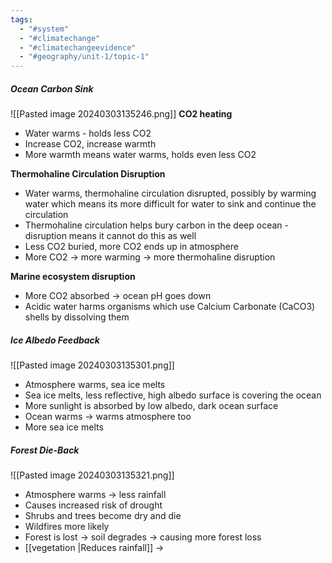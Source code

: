 ```yaml
---
tags:
  - "#system"
  - "#climatechange"
  - "#climatechangeevidence"
  - "#geography/unit-1/topic-1"
---
```

##### Ocean Carbon Sink
![[Pasted image 20240303135246.png]]
**CO2 heating**
-  Water warms - holds less CO2
-  Increase CO2, increase warmth
-  More warmth means water warms, holds even less CO2

**Thermohaline Circulation Disruption**
- Water warms, thermohaline circulation disrupted, possibly by warming water which means its more difficult for water to sink and continue the circulation
- Thermohaline circulation helps bury carbon in the deep ocean - disruption means it cannot do this as well
- Less CO2 buried, more CO2 ends up in atmosphere
- More CO2 -> more warming -> more thermohaline disruption

**Marine ecosystem disruption**
- More CO2 absorbed -> ocean pH goes down
- Acidic water harms organisms which use Calcium Carbonate (CaCO3) shells by dissolving them
##### Ice Albedo Feedback
![[Pasted image 20240303135301.png]]
- Atmosphere warms, sea ice melts
- Sea ice melts, less reflective, high albedo surface is covering the ocean
- More sunlight is absorbed by low albedo, dark ocean surface
- Ocean warms -> warms atmosphere too
- More sea ice melts
##### Forest Die-Back
![[Pasted image 20240303135321.png]]

- Atmosphere warms -> less rainfall
- Causes increased risk of drought
- Shrubs and trees become dry and die
- Wildfires more likely
- Forest is lost -> soil degrades -> causing more forest loss
- [[vegetation |Reduces rainfall]] ->